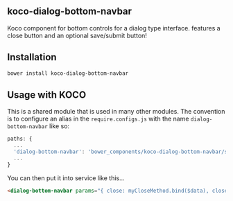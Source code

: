 ## koco-dialog-bottom-navbar

Koco component for bottom controls for a dialog type interface. features a close button and an optional save/submit button!

## Installation

```bash
bower install koco-dialog-bottom-navbar
```

## Usage with KOCO

This is a shared module that is used in many other modules. The convention is to configure an alias in the `require.configs.js` with the name `dialog-bottom-navbar` like so:

```javascript
paths: {
  ...
  'dialog-bottom-navbar': 'bower_components/koco-dialog-bottom-navbar/src/dialog-bottom-navbar'
  ...
}
```

You can then put it into service like this...

```html
<dialog-bottom-navbar params="{ close: myCloseMethod.bind($data), closeLabel: 'close', save: mySaveMethod.bind($data), saveLabel: 'submit' }"></dialog-bottom-navbar>
```